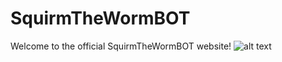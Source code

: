 # SquirmTheWormBOT
Welcome to the official SquirmTheWormBOT website!
![alt text](https://github.com/squirmtheworm/squirmtheworm.github.io/blob/master/squirmBOT.ico)
